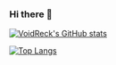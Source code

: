 ### Hi there 👋

[![VoidReck's GitHub stats](https://readme-stats-gold-nu.vercel.app/api?username=VoidReck&&show_icons=true&count_private=true&theme=Gradient)](https://github.com/VoidReck)

[![Top Langs](https://readme-stats-gold-nu.vercel.app/api/top-langs/?username=VoidReck&layout=compact)](https://github.com/VoidReck)



<!--
**VoidReck/VoidReck** is a ✨ _special_ ✨ repository because its `README.md` (this file) appears on your GitHub profile.
